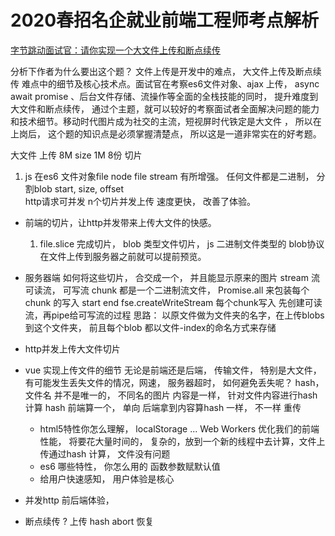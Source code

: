 # 2020春招名企就业前端工程师考点解析
[字节跳动面试官：请你实现一个大文件上传和断点续传](https://juejin.im/post/5dff8a26e51d4558105420ed)

分析下作者为什么要出这个题？ 
文件上传是开发中的难点， 大文件上传及断点续传 难点中的细节及核心技术点。面试官在考察es6文件对象、ajax 上传， async await promise 、后台文件存储、流操作等全面的全栈技能的同时， 提升难度到大文件和断点续传， 通过个主题，就可以较好的考察面试者全面解决问题的能力和技术细节。移动时代图片成为社交的主流，短视屏时代铁定是大文件 ， 所以在上岗后， 这个题的知识点是必须掌握清楚点， 所以这是一道非常实在的好考题。

大文件  上传   8M   size 1M  8份 
切片 
1. js 在es6 文件对象file node file stream 有所增强。
任何文件都是二进制， 分割blob 
start,  size, offset  
http请求可并发  n个切片并发上传 速度更快， 改善了体验。

- 前端的切片，让http并发带来上传大文件的快感。
  1. file.slice 完成切片， blob 类型文件切片， js 二进制文件类型的 blob协议 在文件上传到服务器之前就可以提前预览。 
  
- 服务器端
  如何将这些切片， 合交成一个， 并且能显示原来的图片
  stream 流 
  可读流， 可写流
  chunk 都是一个二进制流文件， 
  Promise.all 来包装每个chunk 的写入
  start end   fse.createWriteStream 
  每个chunk写入 先创建可读流，再pipe给可写流的过程 
  思路： 以原文件做为文件夹的名字，在上传blobs到这个文件夹， 前且每个blob 都以文件-index的命名方式来存储

- http并发上传大文件切片 

- vue 实现上传文件的细节
  无论是前端还是后端， 传输文件， 特别是大文件，有可能发生丢失文件的情况，网速， 服务器超时， 如何避免丢失呢？ 
  hash，文件名 并不是唯一的， 不同名的图片 内容是一样， 针对文件内容进行hash 计算
  hash  前端算一个， 单向
  后端拿到内容算hash 
  一样， 
  不一样 重传

  - html5特性你怎么理解， localStorage ...
  Web Workers  优化我们的前端性能， 将要花大量时间的， 复杂的，放到一个新的线程中去计算，文件上传通过hash 计算， 文件没有问题
  - es6 哪些特性， 你怎么用的
    函数参数赋默认值 
  - 给用户快速感知， 用户体验是核心

- 并发http 前后端体验， 

- 断点续传
  ? 上传 
  hash 
  abort 
  恢复